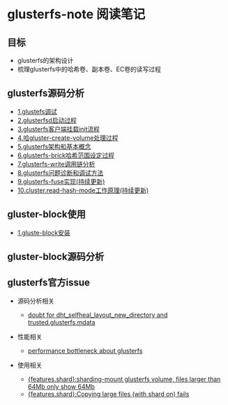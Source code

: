 # glusterfs-note 阅读笔记

## 目标

- glusterfs的架构设计
- 梳理glusterfs中的哈希卷、副本卷、EC卷的读写过程


## glusterfs源码分析
- [1.glustefs调试](./document/glusterfs/glusterfs调试.md)
- [2.glusterfsd启动过程](./document/glusterfs/glusterfsd启动过程.md)
- [3.glusterfs客户端挂载init流程](./document/glusterfs/glusterfs客户端挂载init流程.md)
- [4.哈gluster-create-volume处理过程](./document/glusterfs/gluster-create-volume处理过程.md)
- [5.glusterfs架构和基本概念](./document/glusterfs/glusterfs架构和基本概念.md)
- [6.glusterfs-brick哈希范围设定过程](./document/glusterfs/glusterfs-brick哈希范围设定过程.md)
- [7.glusterfs-write调用链分析](./document/glusterfs/glusterfs-write调用链分析.md)
- [8.glusterfs问题诊断和调试方法](./document/glusterfs/glusterfs问题诊断和调试方法.md)
- [9.glusterfs-fuse实现(持续更新)](./document/glusterfs/glusterfs-fuse实现.md)
- [10.cluster.read-hash-mode工作原理(持续更新)](./document/glusterfs/cluster.read-hash-mode工作原理.md)

## gluster-block使用
- [1.gluste-block安装](./document/gluster-block/gluste-block介绍.md)
## gluster-block源码分析



## glusterfs官方issue

- 源码分析相关
  - [doubt for dht_selfheal_layout_new_directory and trusted.glusterfs.mdata](https://github.com/gluster/glusterfs/issues/1467)

- 性能相关
  - [performance bottleneck about glusterfs](https://github.com/gluster/glusterfs/issues/1462)
- 使用相关 
  - [{features.shard}:sharding-mount glusterfs volume, files larger than 64Mb only show 64Mb](https://github.com/gluster/glusterfs/issues/1384)
  - [{features.shard}:Copying large files (with shard on) fails](https://github.com/gluster/glusterfs/issues/1474)